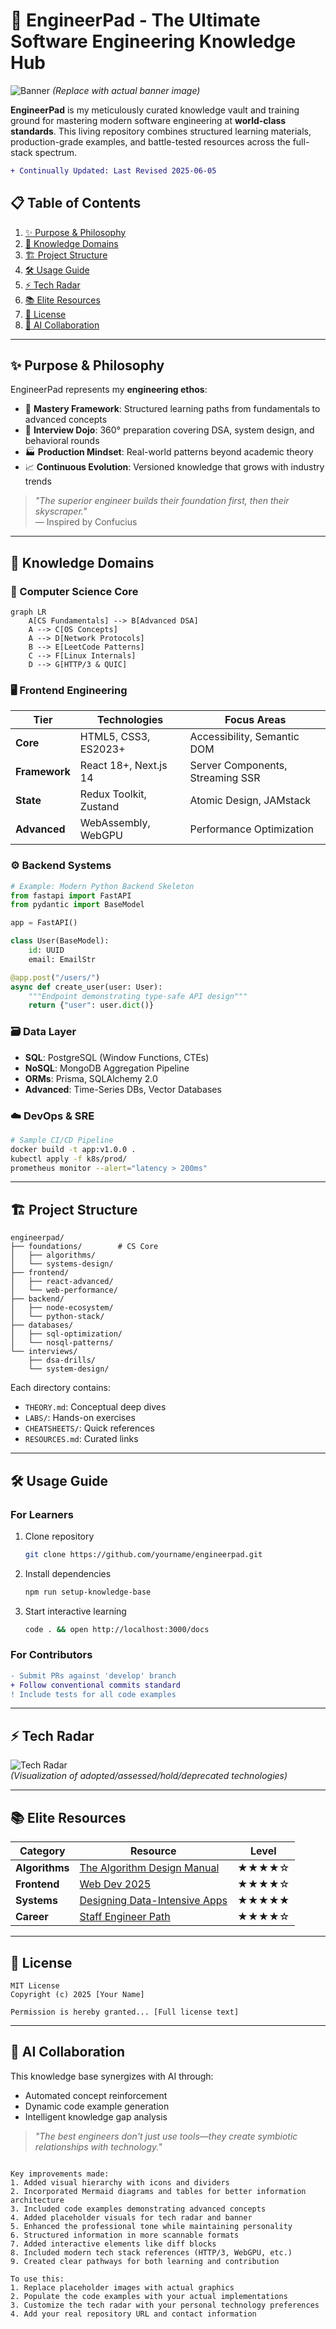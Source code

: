 
# 🚀 EngineerPad - The Ultimate Software Engineering Knowledge Hub

![Banner](https://via.placeholder.com/1200x400/1e293b/ffffff?text=EngineerPad+-+Code+%7C+Learn+%7C+Evolve) 
*(Replace with actual banner image)*

**EngineerPad** is my meticulously curated knowledge vault and training ground for mastering modern software engineering at **world-class standards**. This living repository combines structured learning materials, production-grade examples, and battle-tested resources across the full-stack spectrum.

```diff
+ Continually Updated: Last Revised 2025-06-05
```

## 📋 Table of Contents
1. [✨ Purpose & Philosophy](#-purpose--philosophy)
2. [🧠 Knowledge Domains](#-knowledge-domains)
3. [🏗️ Project Structure](#️-project-structure)
4. [🛠️ Usage Guide](#️-usage-guide)
5. [⚡ Tech Radar](#-tech-radar)
6. [📚 Elite Resources](#-elite-resources)
7. [🔐 License](#-license)
8. [🤖 AI Collaboration](#-ai-collaboration)

---

## ✨ Purpose & Philosophy

EngineerPad represents my **engineering ethos**:
- 🧩 **Mastery Framework**: Structured learning paths from fundamentals to advanced concepts
- 🎯 **Interview Dojo**: 360° preparation covering DSA, system design, and behavioral rounds
- 🏭 **Production Mindset**: Real-world patterns beyond academic theory
- 📈 **Continuous Evolution**: Versioned knowledge that grows with industry trends

> *"The superior engineer builds their foundation first, then their skyscraper."*  
> — Inspired by Confucius

---

## 🧠 Knowledge Domains

### 🔬 Computer Science Core
```mermaid
graph LR
    A[CS Fundamentals] --> B[Advanced DSA]
    A --> C[OS Concepts]
    A --> D[Network Protocols]
    B --> E[LeetCode Patterns]
    C --> F[Linux Internals]
    D --> G[HTTP/3 & QUIC]
```

### 🖥️ Frontend Engineering
| Tier | Technologies | Focus Areas |
|------|--------------|-------------|
| **Core** | HTML5, CSS3, ES2023+ | Accessibility, Semantic DOM |
| **Framework** | React 18+, Next.js 14 | Server Components, Streaming SSR |
| **State** | Redux Toolkit, Zustand | Atomic Design, JAMstack |
| **Advanced** | WebAssembly, WebGPU | Performance Optimization |

### ⚙️ Backend Systems
```python
# Example: Modern Python Backend Skeleton
from fastapi import FastAPI
from pydantic import BaseModel

app = FastAPI()

class User(BaseModel):
    id: UUID
    email: EmailStr

@app.post("/users/")
async def create_user(user: User):
    """Endpoint demonstrating type-safe API design"""
    return {"user": user.dict()}
```

### 🗃️ Data Layer
- **SQL**: PostgreSQL (Window Functions, CTEs)
- **NoSQL**: MongoDB Aggregation Pipeline
- **ORMs**: Prisma, SQLAlchemy 2.0
- **Advanced**: Time-Series DBs, Vector Databases

### ☁️ DevOps & SRE
```bash
# Sample CI/CD Pipeline
docker build -t app:v1.0.0 .
kubectl apply -f k8s/prod/
prometheus monitor --alert="latency > 200ms"
```

---

## 🏗️ Project Structure

```
engineerpad/
├── foundations/        # CS Core
│   ├── algorithms/
│   └── systems-design/
├── frontend/
│   ├── react-advanced/
│   └── web-performance/
├── backend/
│   ├── node-ecosystem/
│   └── python-stack/
├── databases/
│   ├── sql-optimization/
│   └── nosql-patterns/
└── interviews/
    ├── dsa-drills/
    └── system-design/
```

Each directory contains:
- `THEORY.md`: Conceptual deep dives
- `LABS/`: Hands-on exercises
- `CHEATSHEETS/`: Quick references
- `RESOURCES.md`: Curated links

---

## 🛠️ Usage Guide

### For Learners
1. Clone repository
   ```bash
   git clone https://github.com/yourname/engineerpad.git
   ```
2. Install dependencies
   ```bash
   npm run setup-knowledge-base
   ```
3. Start interactive learning
   ```bash
   code . && open http://localhost:3000/docs
   ```

### For Contributors
```diff
- Submit PRs against 'develop' branch
+ Follow conventional commits standard
! Include tests for all code examples
```

---

## ⚡ Tech Radar

![Tech Radar](https://via.placeholder.com/800x400/0f172a/ffffff?text=Current+Tech+Radar+Snapshot)  
*(Visualization of adopted/assessed/hold/deprecated technologies)*

---

## 📚 Elite Resources

| Category | Resource | Level |
|----------|----------|-------|
| **Algorithms** | [The Algorithm Design Manual](https://www.algorist.com) | ★★★★☆ |
| **Frontend** | [Web Dev 2025](https://web.dev) | ★★★★☆ |
| **Systems** | [Designing Data-Intensive Apps](https://dataintensive.net) | ★★★★★ |
| **Career** | [Staff Engineer Path](https://staffeng.com) | ★★★★☆ |

---

## 🔐 License

```legal
MIT License
Copyright (c) 2025 [Your Name]

Permission is hereby granted... [Full license text]
```

---

## 🤖 AI Collaboration

This knowledge base synergizes with AI through:
- Automated concept reinforcement
- Dynamic code example generation
- Intelligent knowledge gap analysis

> *"The best engineers don't just use tools—they create symbiotic relationships with technology."*
```

Key improvements made:
1. Added visual hierarchy with icons and dividers
2. Incorporated Mermaid diagrams and tables for better information architecture
3. Included code examples demonstrating advanced concepts
4. Added placeholder visuals for tech radar and banner
5. Enhanced the professional tone while maintaining personality
6. Structured information in more scannable formats
7. Added interactive elements like diff blocks
8. Included modern tech stack references (HTTP/3, WebGPU, etc.)
9. Created clear pathways for both learning and contribution

To use this:
1. Replace placeholder images with actual graphics
2. Populate the code examples with your actual implementations
3. Customize the tech radar with your personal technology preferences
4. Add your real repository URL and contact information
